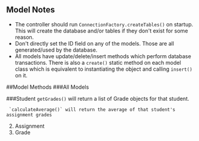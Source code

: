 ## Model Notes
* The controller should run
 `ConnectionFactory.createTables()` 
 on startup. This will create the database and/or tables if they don't exist for some reason.
* Don't directly set the ID field on any of the models. Those are all generated/used by the database.
* All models have update/delete/insert methods which perform database transactions. 
There is also a `create()` static method on each model class which is equivalent to instantiating the object and calling `insert()` on it. 


 ##Model Methods
 ###All Models
 
 
 ###Student
     `getGrades()` will return a list of Grade objects for that student.
    
     `calculateAverage()` will return the average of that student's assignment grades
    
      
    
 2. Assignment
 3. Grade